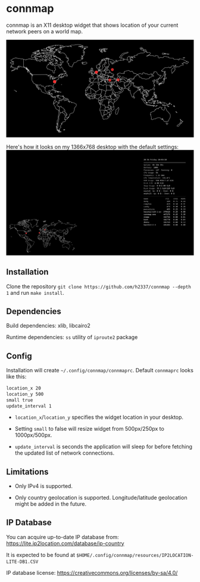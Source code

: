 # connmap
connmap is an X11 desktop widget that shows location of your current network peers on a world map.

<p align="center"> 
  <img src="https://raw.githubusercontent.com/h2337/connmap/master/sample.png?token=AKL72SZ6ZUB4HTXII7GKNWK6PYZPA">
</p>

Here's how it looks on my 1366x768 desktop with the default settings:
![desktop](https://raw.githubusercontent.com/h2337/connmap/master/desktop.png?token=AKL72S5HJ6HPGP5PRTAG66K6PYZTG)

## Installation
Clone the repository `git clone https://github.com/h2337/connmap --depth 1` and run `make install`.

## Dependencies
Build dependencies: xlib, libcairo2

Runtime dependencies: `ss` utility of `iproute2` package

## Config
Installation will create `~/.config/connmap/connmaprc`. Default `connmaprc` looks like this:
```
location_x 20
location_y 500
small true
update_interval 1
```
- `location_x`/`location_y` specifies the widget location in your desktop.

- Setting `small` to false will resize widget from 500px/250px to 1000px/500px.

- `update_interval` is seconds the application will sleep for before fetching the updated list of network connections.
## Limitations
- Only IPv4 is supported.

- Only country geolocation is supported. Longitude/latitude geolocation might be added in the future.
## IP Database
You can acquire up-to-date IP database from: https://lite.ip2location.com/database/ip-country

It is expected to be found at `$HOME/.config/connmap/resources/IP2LOCATION-LITE-DB1.CSV`

IP database license: https://creativecommons.org/licenses/by-sa/4.0/
